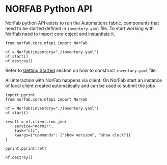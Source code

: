 # NORFAB Python API
 
NorFab python API exists to run the Automations fabric, components
that need to be started defined in `inventory.yaml` file. To start
working with NorFab need to import core object and instantiate it.

```
from norfab.core.nfapi import NorFab

nf = NorFab(inventory="./inventory.yaml")
nf.start()
nf.destroy()
```

Refer to [Getting Started](norfab_getting_started.md) section on 
how to construct  `inventory.yaml` file.

All interaction with NorFab happens via client. On NorFab start an 
instance of local client created automatically and can be used to 
submit the jobs

```
import pprint
from norfab.core.nfapi import NorFab

nf = NorFab(inventory="./inventory.yaml")
nf.start()

result = nf.client.run_job(
    service="nornir",
    task="cli",
    kwargs={"commands": ["show version", "show clock"]}
)

pprint.pprint(ret)

nf.destroy()
```
